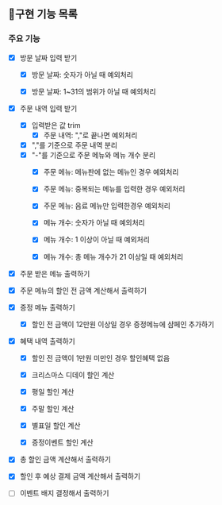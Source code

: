 ## 📝구현 기능 목록

### 주요 기능

- [x] 방문 날짜 입력 받기
    - [x] 방문 날짜: 숫자가 아닐 때 예외처리
    - [x] 방문 날짜: 1~31의 범위가 아닐 때 예외처리


- [x] 주문 내역 입력 받기
    - [x] 입력받은 값 trim
        - [x] 주문 내역: ","로 끝나면 예외처리
    - [x] ","를 기준으로 주문 내역 분리
    - [x] "-"를 기준으로 주문 메뉴와 메뉴 개수 분리
        - [x] 주문 메뉴: 메뉴판에 없는 메뉴인 경우 예외처리
        - [x] 주문 메뉴: 중복되는 메뉴를 입력한 경우 예외처리
        - [x] 주문 메뉴: 음료 메뉴만 입력한경우 예외처리
        - [x] 메뉴 개수: 숫자가 아닐 때 예외처리
        - [x] 메뉴 개수: 1 이상이 아닐 때 예외처리
        - [x] 메뉴 개수: 총 메뉴 개수가 21 이상일 때 예외처리


- [x] 주문 받은 메뉴 출력하기


- [x] 주문 메뉴의 할인 전 금액 계산해서 출력하기


- [x] 증정 메뉴 출력하기
    - [x] 할인 전 금액이 12만원 이상일 경우 증정메뉴에 샴페인 추가하기


- [x] 혜택 내역 출력하기
    - [x] 할인 전 금액이 1만원 미만인 경우 할인혜택 없음
    - [x] 크리스마스 디데이 할인 계산
    - [x] 평일 할인 계산
    - [x] 주말 할인 계산
    - [x] 별표일 할인 계산
    - [x] 증정이벤트 할인 계산


- [x] 총 할인 금액 계산해서 출력하기


- [x] 할인 후 예상 결제 금액 계산해서 출력하기


- [ ] 이벤트 배지 결정해서 출력하기